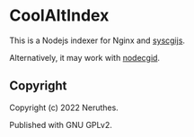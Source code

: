 # CoolAltIndex

This is a Nodejs indexer for Nginx and [syscgijs](https://github.com/neruthes/syscgijs).

Alternatively, it may work with [nodecgid](https://github.com/neruthes/nodecgid).




## Copyright

Copyright (c) 2022 Neruthes.

Published with GNU GPLv2.
